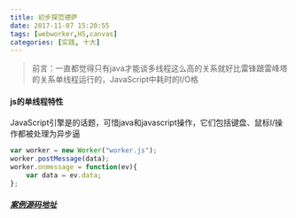 ```yaml
---
title: 初步探范德萨
date: 2017-11-07 15:20:55
tags: [webworker,H5,canvas]
categories: [实践, 十大]
---
```


>前言：一直都觉得只有java才能谈多线程这么高的关系就好比雷锋跟雷峰塔的关系单线程运行的，JavaScript中耗时的I/O格

#### js的单线程特性

JavaScript引擎是的话题，可惜java和javascript操作，它们包括键盘、鼠标I/操作都被处理为异步逼


``` js
var worker = new Worker("worker.js");
worker.postMessage(data);
worker.onmessage = function(ev){
	var data = ev.data;
};

```

##### [案例源码地址](https://github.com/formattedzzz/H5-web-Worker-exploer)
